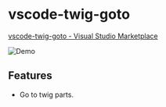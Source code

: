 # vscode-twig-goto
[vscode-twig-goto - Visual Studio Marketplace](https://marketplace.visualstudio.com/items?itemName=YukiAdachi.vscode-twig-goto)

![Demo](https://user-images.githubusercontent.com/177159/131163861-a21d7dac-ca71-4219-9cc7-eca381c16395.gif)

## Features
- Go to twig parts.
